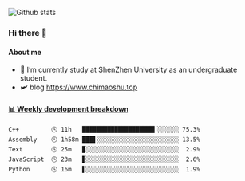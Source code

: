 ![Github stats](https://github-readme-stats.vercel.app/api?username=chimaoshu&show_icons=true&theme=cobalt)

### Hi there 👋

#### About me

- 🏫 I’m currently study at ShenZhen University as an undergraduate student.
- 🛩️ blog  https://www.chimaoshu.top

<!-- waka-box start -->
#### <a href="https://gist.github.com/e235103f6d3ace58395a9ff863c34467" target="_blank">📊 Weekly development breakdown</a>
```text
C++         🕓 11h   ████████████████████▎░░░░░░ 75.3%
Assembly    🕓 1h58m ███▋░░░░░░░░░░░░░░░░░░░░░░░ 13.5%
Text        🕓 25m   ▊░░░░░░░░░░░░░░░░░░░░░░░░░░  2.9%
JavaScript  🕓 23m   ▋░░░░░░░░░░░░░░░░░░░░░░░░░░  2.6%
Python      🕓 16m   ▌░░░░░░░░░░░░░░░░░░░░░░░░░░  1.9%
```
<!-- Powered by https://github.com/YouEclipse/waka-box-go . -->
<!-- waka-box end -->
